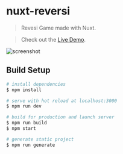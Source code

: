 # nuxt-reversi

> Revesi Game made with Nuxt.

> Check out the [Live Demo](https://reversi.nicolasmercier.io).

![screenshot](https://github.com/NicolasMrc/nuxt-reversi/tree/master/static/nuxt-reversi.png)

## Build Setup

``` bash
# install dependencies
$ npm install

# serve with hot reload at localhost:3000
$ npm run dev

# build for production and launch server
$ npm run build
$ npm start

# generate static project
$ npm run generate
```
